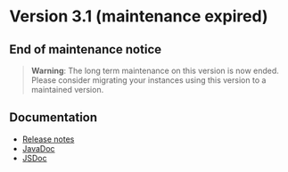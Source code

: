 Version 3.1 (maintenance expired)
=================================

End of maintenance notice
-------------------------

> **Warning**: The long term maintenance on this version is now ended.
> Please consider migrating your instances using this version to a maintained version.

Documentation
-------------

- [Release notes](./releasenote/index/)
- [JavaDoc](https://platform.simplicite.io/3.1/javadoc/)
- [JSDoc](https://platform.simplicite.io/3.1/jsdoc/)
